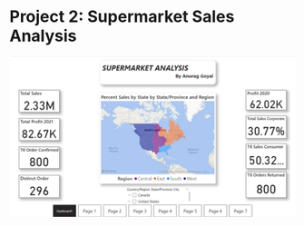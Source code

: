 <h1>Project 2: Supermarket Sales Analysis</h1>
<img src='https://github.com/deafult0user/Infosys-Springboard/blob/21d978b2f7a9d28b4338873f0fc119a24e21534f/Supermarket%20Analysis/Supermarket.png' />
